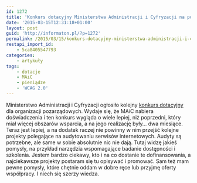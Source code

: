 ```yaml
---
id: 1272
title: 'Konkurs dotacyjny Ministerstwa Administracji i Cyfryzacji na podniesienie dostępności stron internetowych'
date: '2015-03-15T12:31:18+01:00'
layout: post
guid: 'http://informaton.pl/?p=1272'
permalink: /2015/03/15/konkurs-dotacyjny-ministerstwa-administracji-i-cyfryzacji-na-podniesienie-dostepnosci-stron-internetowych/
restapi_import_id:
    - 5ca8405547793
categories:
    - artykuły
tags:
    - dotacje
    - MAiC
    - pieniądze
    - 'WCAG 2.0'
---
```


Ministerstwo Administracji i Cyfryzacji ogłosiło kolejny [konkurs dotacyjny](https://mac.gov.pl/aktualnosci/ogloszenie-o-otwartym-konkursie-ofert) dla organizacji pozarządowych. Wydaje się, że MAiC nabiera doświadczenia i ten konkurs wygląda o wiele lepiej, niż poprzedni, który miał więcej obszarów wsparcia, a na jego realizację były… dwa miesiące. Teraz jest lepiej, a na dodatek raczej nie powinny w nim przejść kolejne projekty polegające na audytowaniu serwisów internetowych. Audyty są potrzebne, ale same w sobie absolutnie nic nie dają. Tutaj widzę jakieś pomysły, na przykład narzędzia wspomagające badanie dostępności i szkolenia. Jestem bardzo ciekawy, kto i na co dostanie te dofinansowania, a najciekawsze projekty postaram się tu opisywać i promować. Sam też mam pewne pomysły, które chętnie oddam w dobre ręce lub przyjmę oferty współpracy. I niech się szerzy wiedza.
